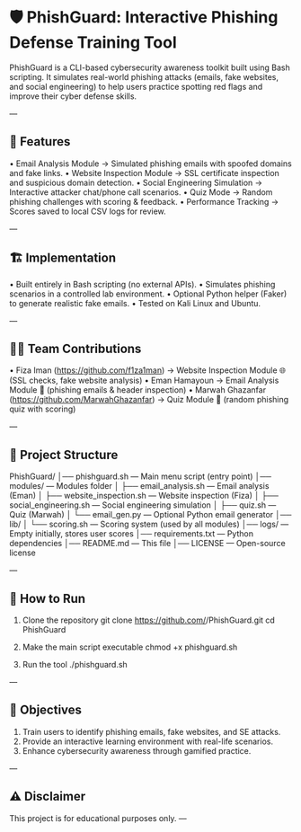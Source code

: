 # 🛡️ PhishGuard: Interactive Phishing Defense Training Tool

PhishGuard is a CLI-based cybersecurity awareness toolkit built using Bash scripting.
It simulates real-world phishing attacks (emails, fake websites, and social engineering)
to help users practice spotting red flags and improve their cyber defense skills.

—

## 🚀 Features
• Email Analysis Module → Simulated phishing emails with spoofed domains and fake links.
• Website Inspection Module → SSL certificate inspection and suspicious domain detection.
• Social Engineering Simulation → Interactive attacker chat/phone call scenarios.
• Quiz Mode → Random phishing challenges with scoring & feedback.
• Performance Tracking → Scores saved to local CSV logs for review.

—

## 🏗️ Implementation
• Built entirely in Bash scripting (no external APIs).
• Simulates phishing scenarios in a controlled lab environment.
• Optional Python helper (Faker) to generate realistic fake emails.
• Tested on Kali Linux and Ubuntu.

—

## 👩‍💻 Team Contributions
• Fiza Iman (https://github.com/f1za1man) → Website Inspection Module 🌐 (SSL checks, fake website analysis)
• Eman Hamayoun → Email Analysis Module 📧 (phishing emails & header inspection)
• Marwah Ghazanfar (https://github.com/MarwahGhazanfar) → Quiz Module 📝 (random phishing quiz with scoring)

—

## 📂 Project Structure
PhishGuard/
│── phishguard.sh              — Main menu script (entry point)
│── modules/                   — Modules folder
│    ├── email_analysis.sh     — Email analysis (Eman)
│    ├── website_inspection.sh — Website inspection (Fiza)
│    ├── social_engineering.sh — Social engineering simulation
│    ├── quiz.sh               — Quiz (Marwah)
│    └── email_gen.py          — Optional Python email generator
│── lib/
│    └── scoring.sh            — Scoring system (used by all modules)
│── logs/                      — Empty initially, stores user scores
│── requirements.txt           — Python dependencies
│── README.md                  — This file
│── LICENSE                    — Open-source license

—

## 📜 How to Run
1) Clone the repository
   git clone https://github.com/<your-username>/PhishGuard.git
   cd PhishGuard

2) Make the main script executable
   chmod +x phishguard.sh

3) Run the tool
   ./phishguard.sh

—

## 🎯 Objectives
1. Train users to identify phishing emails, fake websites, and SE attacks.
2. Provide an interactive learning environment with real-life scenarios.
3. Enhance cybersecurity awareness through gamified practice.

—

## ⚠️ Disclaimer
This project is for educational purposes only.
—

